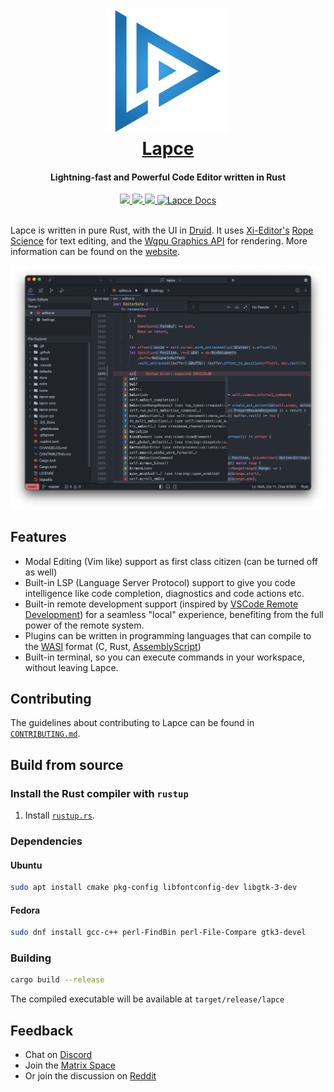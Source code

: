 <h1 align="center">
  <a href="https://lapce.dev" target="_blank">
  <img src="extra/images/logo.png" width=200 height=200/><br>
  Lapce
  </a>
</h1>

<h4 align="center">Lightning-fast and Powerful Code Editor written in Rust</h4>

<div align="center">
  <a href="https://github.com/lapce/lapce/actions/workflows/ci.yml" target="_blank">
    <img src="https://github.com/lapce/lapce/actions/workflows/ci.yml/badge.svg" />
  </a>
  <a href="https://discord.gg/n8tGJ6Rn6D" target="_blank">
    <img src="https://img.shields.io/discord/946858761413328946?logo=discord" />
  </a>
  <a href="https://matrix.to/#/#lapce-editor:matrix.org" target="_blank">
    <img src="https://img.shields.io/matrix/lapce-editor:matrix.org?color=turquoise&logo=Matrix" />
  </a>
  <a href="https://docs.lapce.dev" target="_blank">
      <img src="https://img.shields.io/static/v1?label=Docs&message=docs.lapce.dev&color=blue" alt="Lapce Docs">
  </a>
</div>
<br/>


Lapce is written in pure Rust, with the UI in [Druid](https://github.com/linebender/druid). It uses [Xi-Editor's](https://github.com/xi-editor/xi-editor) [Rope Science](https://xi-editor.io/docs/rope_science_00.html) for text editing, and the [Wgpu Graphics API](https://github.com/gfx-rs/wgpu) for rendering. More information can be found on the [website](https://lapce.dev).

![](https://github.com/lapce/lapce/blob/master/extra/images/screenshot.png?raw=true)

## Features

* Modal Editing (Vim like) support as first class citizen (can be turned off as well)
* Built-in LSP (Language Server Protocol) support to give you code intelligence like code completion, diagnostics and code actions etc.
* Built-in remote development support (inspired by [VSCode Remote Development](https://code.visualstudio.com/docs/remote/remote-overview)) for a seamless "local" experience, benefiting from the full power of the remote system.
* Plugins can be written in programming languages that can compile to the [WASI](https://wasi.dev/) format (C, Rust, [AssemblyScript](https://www.assemblyscript.org/))
* Built-in terminal, so you can execute commands in your workspace, without leaving Lapce.

## Contributing

The guidelines about contributing to Lapce can be found in
[`CONTRIBUTING.md`](CONTRIBUTING.md).

## Build from source

### Install the Rust compiler with `rustup`

1. Install [`rustup.rs`](https://rustup.rs/).

### Dependencies
#### Ubuntu
```sh
sudo apt install cmake pkg-config libfontconfig-dev libgtk-3-dev
```
#### Fedora
```sh
sudo dnf install gcc-c++ perl-FindBin perl-File-Compare gtk3-devel
```
### Building
```sh
cargo build --release
```
The compiled executable will be available at `target/release/lapce`

## Feedback

* Chat on [Discord](https://discord.gg/n8tGJ6Rn6D)
* Join the [Matrix Space](https://matrix.to/#/#lapce-editor:matrix.org)
* Or join the discussion on [Reddit](https://www.reddit.com/r/lapce/)
